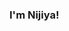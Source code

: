 ### I'm Nijiya!

<!--
**nijiyamaharjan/nijiyamaharjan** is a ✨ _special_ ✨ repository because its `README.md` (this file) appears on your GitHub profile.

### :fire: My Stats :

[![GitHub Streak](http://github-readme-streak-stats.herokuapp.com?user=nijiyamaharjan&theme=tokyonight-duo)](https://git.io/streak-stats)

[![Top Langs](https://github-readme-stats.vercel.app/api/top-langs/?username=nijiyamaharjan)](https://github.com/anuraghazra/github-readme-stats)
-->
